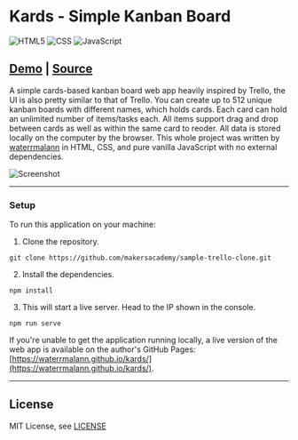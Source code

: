 # Kards - Simple Kanban Board

<img alt="HTML5" src="https://img.shields.io/badge/html5%20-%23E34F26.svg?&style=for-the-badge&logo=html5&logoColor=white"/> <img alt="CSS" src="https://img.shields.io/badge/css3%20-%231572B6.svg?&style=for-the-badge&logo=css3&logoColor=white"/> <img alt="JavaScript" src="https://img.shields.io/badge/javascript%20-%23323330.svg?&style=for-the-badge&logo=javascript&logoColor=%23F7DF1E"/>

## [Demo](https://waterrmalann.github.io/kards/)   |   [Source](https://github.com/waterrmalann/kards/blob/main/js/main.js)

A simple cards-based kanban board web app heavily inspired by Trello, the UI is also pretty similar to that of Trello. You can create up to 512 unique kanban boards with different names, which holds cards. Each card can hold an unlimited number of items/tasks each. All items support drag and drop between cards as well as within the same card to reoder. All data is stored locally on the computer by the browser. This whole project was written by [waterrmalann](https://github.com/waterrmalann) in HTML, CSS, and pure vanilla JavaScript with no external dependencies.

![Screenshot](screenshot.JPG)

---

### Setup

To run this application on your machine:

1. Clone the repository.
```
git clone https://github.com/makersacademy/sample-trello-clone.git
```
2. Install the dependencies.
```
npm install
```
3. This will start a live server. Head to the IP shown in the console.
```
npm run serve
```

If you're unable to get the application running locally, a live version of the web app is available on the author's GitHub Pages: [https://waterrmalann.github.io/kards/](https://waterrmalann.github.io/kards/).

---

License
----

MIT License, see [LICENSE](LICENSE)
